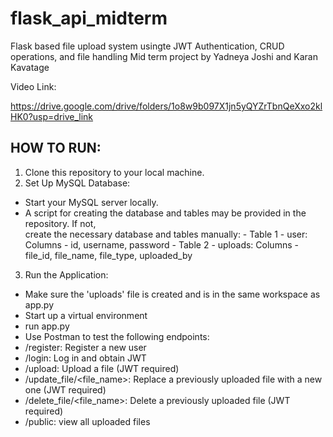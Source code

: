 # flask_api_midterm
Flask based file upload system usingte JWT Authentication, CRUD operations, and file handling Mid term project by Yadneya Joshi and Karan Kavatage

Video Link:

https://drive.google.com/drive/folders/1o8w9b097X1jn5yQYZrTbnQeXxo2klHK0?usp=drive_link

HOW TO RUN:
-----------
1. Clone this repository to your local machine.
2. Set Up MySQL Database:
  - Start your MySQL server locally.
  - A script for creating the database and tables may be provided in the repository. If not,     
    create the necessary database and tables manually:
        - Table 1 - user: Columns - id, username, password
        - Table 2 - uploads: Columns - file_id, file_name, file_type, uploaded_by
3. Run the Application:
  - Make sure the 'uploads' file is created and is in the same workspace as app.py
  - Start up a virtual environment
  - run app.py
  - Use Postman to test the following endpoints:
  - /register: Register a new user
  - /login: Log in and obtain JWT
  - /upload: Upload a file (JWT required)
  - /update_file/<file_name>: Replace a previously uploaded file with a new one (JWT required)
  - /delete_file/<file_name>: Delete a previously uploaded file (JWT required)
  - /public: view all uploaded files
